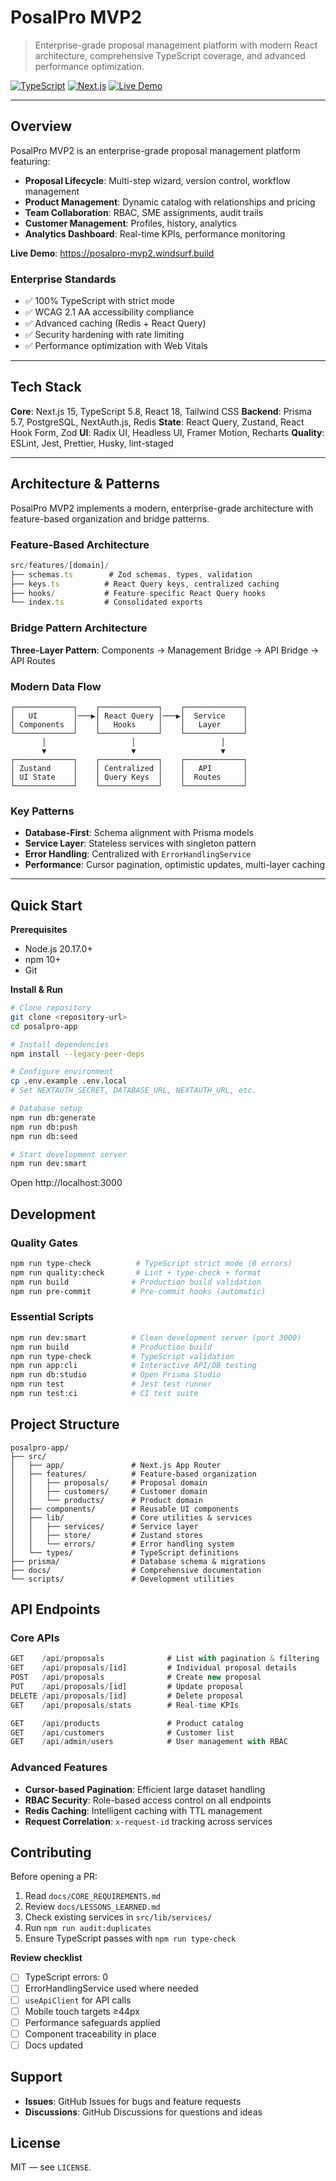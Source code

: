 # PosalPro MVP2

> Enterprise-grade proposal management platform with modern React architecture,
> comprehensive TypeScript coverage, and advanced performance optimization.

[![TypeScript](https://img.shields.io/badge/TypeScript-99%25-blue.svg)](https://www.typescriptlang.org/)
[![Next.js](https://img.shields.io/badge/Next.js-15-black.svg)](https://nextjs.org/)
[![Live Demo](https://img.shields.io/badge/Demo-Running-green.svg)](https://posalpro-mvp2.windsurf.build)

---

## Overview

PosalPro MVP2 is an enterprise-grade proposal management platform featuring:

- **Proposal Lifecycle**: Multi-step wizard, version control, workflow
  management
- **Product Management**: Dynamic catalog with relationships and pricing
- **Team Collaboration**: RBAC, SME assignments, audit trails
- **Customer Management**: Profiles, history, analytics
- **Analytics Dashboard**: Real-time KPIs, performance monitoring

**Live Demo**: https://posalpro-mvp2.windsurf.build

### Enterprise Standards

- ✅ 100% TypeScript with strict mode
- ✅ WCAG 2.1 AA accessibility compliance
- ✅ Advanced caching (Redis + React Query)
- ✅ Security hardening with rate limiting
- ✅ Performance optimization with Web Vitals

---

## Tech Stack

**Core**: Next.js 15, TypeScript 5.8, React 18, Tailwind CSS **Backend**: Prisma
5.7, PostgreSQL, NextAuth.js, Redis **State**: React Query, Zustand, React Hook
Form, Zod **UI**: Radix UI, Headless UI, Framer Motion, Recharts **Quality**:
ESLint, Jest, Prettier, Husky, lint-staged

---

## Architecture & Patterns

PosalPro MVP2 implements a modern, enterprise-grade architecture with
feature-based organization and bridge patterns.

### Feature-Based Architecture

```typescript
src/features/[domain]/
├── schemas.ts        # Zod schemas, types, validation
├── keys.ts          # React Query keys, centralized caching
├── hooks/           # Feature-specific React Query hooks
└── index.ts         # Consolidated exports
```

### Bridge Pattern Architecture

**Three-Layer Pattern**: Components → Management Bridge → API Bridge → API
Routes

### Modern Data Flow

```
┌─────────────┐    ┌─────────────┐    ┌─────────────┐
│   UI        │───▶│ React Query │───▶│  Service    │
│ Components  │    │   Hooks     │    │   Layer     │
└─────────────┘    └─────────────┘    └─────────────┘
       │                   │                   │
       ▼                   ▼                   ▼
┌─────────────┐    ┌─────────────┐    ┌─────────────┐
│ Zustand     │    │ Centralized │    │   API       │
│ UI State    │    │ Query Keys  │    │  Routes     │
└─────────────┘    └─────────────┘    └─────────────┘
```

### Key Patterns

- **Database-First**: Schema alignment with Prisma models
- **Service Layer**: Stateless services with singleton pattern
- **Error Handling**: Centralized with `ErrorHandlingService`
- **Performance**: Cursor pagination, optimistic updates, multi-layer caching

---

## Quick Start

**Prerequisites**

- Node.js 20.17.0+
- npm 10+
- Git

**Install & Run**

```bash
# Clone repository
git clone <repository-url>
cd posalpro-app

# Install dependencies
npm install --legacy-peer-deps

# Configure environment
cp .env.example .env.local
# Set NEXTAUTH_SECRET, DATABASE_URL, NEXTAUTH_URL, etc.

# Database setup
npm run db:generate
npm run db:push
npm run db:seed

# Start development server
npm run dev:smart
```

Open http://localhost:3000

## Development

### Quality Gates

```bash
npm run type-check          # TypeScript strict mode (0 errors)
npm run quality:check       # Lint + type-check + format
npm run build              # Production build validation
npm run pre-commit         # Pre-commit hooks (automatic)
```

### Essential Scripts

```bash
npm run dev:smart          # Clean development server (port 3000)
npm run build              # Production build
npm run type-check         # TypeScript validation
npm run app:cli            # Interactive API/DB testing
npm run db:studio          # Open Prisma Studio
npm run test               # Jest test runner
npm run test:ci            # CI test suite
```

## Project Structure

```
posalpro-app/
├── src/
│   ├── app/               # Next.js App Router
│   ├── features/          # Feature-based organization
│   │   ├── proposals/     # Proposal domain
│   │   ├── customers/     # Customer domain
│   │   └── products/      # Product domain
│   ├── components/        # Reusable UI components
│   ├── lib/               # Core utilities & services
│   │   ├── services/      # Service layer
│   │   ├── store/         # Zustand stores
│   │   └── errors/        # Error handling system
│   └── types/             # TypeScript definitions
├── prisma/                # Database schema & migrations
├── docs/                  # Comprehensive documentation
└── scripts/               # Development utilities
```

## API Endpoints

### Core APIs

```typescript
GET    /api/proposals              # List with pagination & filtering
GET    /api/proposals/[id]         # Individual proposal details
POST   /api/proposals              # Create new proposal
PUT    /api/proposals/[id]         # Update proposal
DELETE /api/proposals/[id]         # Delete proposal
GET    /api/proposals/stats        # Real-time KPIs

GET    /api/products               # Product catalog
GET    /api/customers              # Customer list
GET    /api/admin/users            # User management with RBAC
```

### Advanced Features

- **Cursor-based Pagination**: Efficient large dataset handling
- **RBAC Security**: Role-based access control on all endpoints
- **Redis Caching**: Intelligent caching with TTL management
- **Request Correlation**: `x-request-id` tracking across services

## Contributing

Before opening a PR:

1. Read `docs/CORE_REQUIREMENTS.md`
2. Review `docs/LESSONS_LEARNED.md`
3. Check existing services in `src/lib/services/`
4. Run `npm run audit:duplicates`
5. Ensure TypeScript passes with `npm run type-check`

**Review checklist**

- [ ] TypeScript errors: 0
- [ ] ErrorHandlingService used where needed
- [ ] `useApiClient` for API calls
- [ ] Mobile touch targets ≥44px
- [ ] Performance safeguards applied
- [ ] Component traceability in place
- [ ] Docs updated

## Support

- **Issues**: GitHub Issues for bugs and feature requests
- **Discussions**: GitHub Discussions for questions and ideas

## License

MIT — see `LICENSE`.
